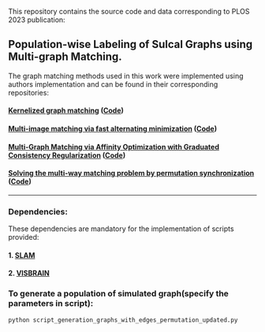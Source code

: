 This repository contains the source code and data corresponding to PLOS 2023 publication:

## Population-wise Labeling of Sulcal Graphs using Multi-graph Matching.

The graph matching methods used in this work were implemented using authors implementation and can be found in their corresponding repositories:
#### [Kernelized graph matching](https://proceedings.neurips.cc/paper_files/paper/2019/file/cd63a3eec3319fd9c84c942a08316e00-Paper.pdf) ([Code](https://github.com/ZhenZhang19920330/KerGM_Code))

#### [Multi-image matching via fast alternating minimization](https://arxiv.org/pdf/1505.04845.pdf) ([Code](https://github.com/zju-3dv/multiway))
#### [Multi-Graph Matching via Affinity Optimization with Graduated Consistency Regularization](https://faculty.cc.gatech.edu/~zha/papers/TPAMI2477832_V2.pdf) ([Code](https://github.com/Thinklab-SJTU/pygmtools))
#### [Solving the multi-way matching problem by permutation synchronization](https://pages.cs.wisc.edu/~pachauri/perm-sync/assignmentsync.pdf) ([Code](https://pages.cs.wisc.edu/~pachauri/perm-sync))

----------------------------------------------------------------------------------------------------------

### Dependencies:

These dependencies are mandatory for the implementation of scripts provided:

#### 1. [SLAM](https://github.com/gauzias/slam)
#### 2. [VISBRAIN](https://github.com/EtienneCmb/visbrain)


### To generate a population of simulated graph(specify the parameters in script):
`python script_generation_graphs_with_edges_permutation_updated.py`


### 
